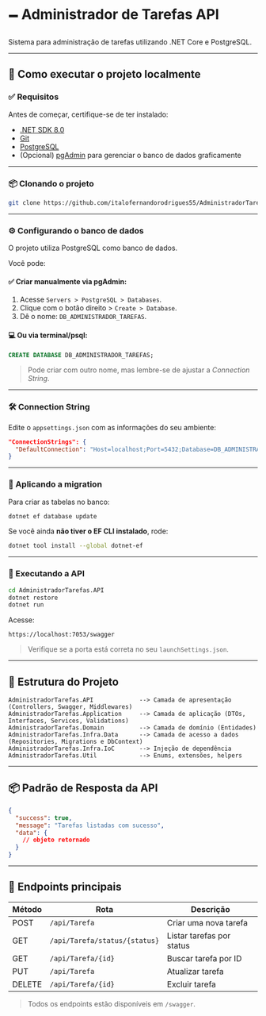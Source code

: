# 🗕️ Administrador de Tarefas API

Sistema para administração de tarefas utilizando .NET Core e PostgreSQL.

---

## 💪 Como executar o projeto localmente

### ✅ Requisitos

Antes de começar, certifique-se de ter instalado:

- [.NET SDK 8.0](https://dotnet.microsoft.com/en-us/download/dotnet/8.0)
- [Git](https://git-scm.com/)
- [PostgreSQL](https://www.postgresql.org/download/)
- (Opcional) [pgAdmin](https://www.pgadmin.org/download/) para gerenciar o banco de dados graficamente

---

### 📦 Clonando o projeto

```bash
git clone https://github.com/italofernandorodrigues55/AdministradorTarefas.Api.git
```

---

### ⚙️ Configurando o banco de dados

O projeto utiliza PostgreSQL como banco de dados.

Você pode:

#### ✅ Criar manualmente via pgAdmin:

1. Acesse `Servers > PostgreSQL > Databases`.
2. Clique com o botão direito > `Create > Database`.
3. Dê o nome: `DB_ADMINISTRADOR_TAREFAS`.

#### 💻 Ou via terminal/psql:

```sql
CREATE DATABASE DB_ADMINISTRADOR_TAREFAS;
```

> Pode criar com outro nome, mas lembre-se de ajustar a *Connection String*.

---

### 🛠️ Connection String

Edite o `appsettings.json` com as informações do seu ambiente:

```json
"ConnectionStrings": {
  "DefaultConnection": "Host=localhost;Port=5432;Database=DB_ADMINISTRADOR_TAREFAS;Username=postgres;Password=admin@123"
}
```

---

### 🧱 Aplicando a migration

Para criar as tabelas no banco:

```bash
dotnet ef database update
```

Se você ainda **não tiver o EF CLI instalado**, rode:

```bash
dotnet tool install --global dotnet-ef
```

---

### 🚀 Executando a API

```bash
cd AdministradorTarefas.API
dotnet restore
dotnet run
```

Acesse:

```
https://localhost:7053/swagger
```

> Verifique se a porta está correta no seu `launchSettings.json`.

---

## 🧹 Estrutura do Projeto

```
AdministradorTarefas.API             --> Camada de apresentação (Controllers, Swagger, Middlewares)
AdministradorTarefas.Application     --> Camada de aplicação (DTOs, Interfaces, Services, Validations)
AdministradorTarefas.Domain          --> Camada de domínio (Entidades)
AdministradorTarefas.Infra.Data      --> Camada de acesso a dados (Repositories, Migrations e DbContext)
AdministradorTarefas.Infra.IoC       --> Injeção de dependência
AdministradorTarefas.Util            --> Enums, extensões, helpers
```

---

## 📦 Padrão de Resposta da API

```json
{
  "success": true,
  "message": "Tarefas listadas com sucesso",
  "data": {
    // objeto retornado
  }
}
```

---

## 📌 Endpoints principais

| Método | Rota                          | Descrição                 |
| ------ | ----------------------------- | ------------------------- |
| POST   | `/api/Tarefa`                 | Criar uma nova tarefa     |
| GET    | `/api/Tarefa/status/{status}` | Listar tarefas por status |
| GET    | `/api/Tarefa/{id}`            | Buscar tarefa por ID      |
| PUT    | `/api/Tarefa`                 | Atualizar tarefa          |
| DELETE | `/api/Tarefa/{id}`            | Excluir tarefa            |

> Todos os endpoints estão disponíveis em `/swagger`.
